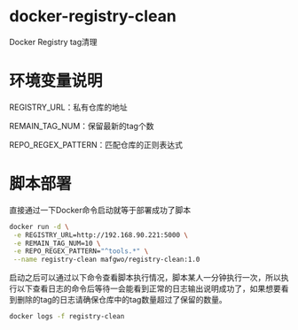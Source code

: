 # docker-registry-clean
Docker Registry tag清理

# 环境变量说明
REGISTRY_URL：私有仓库的地址

REMAIN_TAG_NUM：保留最新的tag个数

REPO_REGEX_PATTERN：匹配仓库的正则表达式

# 脚本部署
直接通过一下Docker命令启动就等于部署成功了脚本
```bash
docker run -d \
 -e REGISTRY_URL=http://192.168.90.221:5000 \
 -e REMAIN_TAG_NUM=10 \
 -e REPO_REGEX_PATTERN="^tools.*" \
 --name registry-clean mafgwo/registry-clean:1.0
```

启动之后可以通过以下命令查看脚本执行情况，脚本某人一分钟执行一次，所以执行以下查看日志的命令后等待一会能看到正常的日志输出说明成功了，如果想要看到删除的tag的日志请确保仓库中的tag数量超过了保留的数量。
```bash
docker logs -f registry-clean
```
